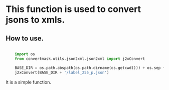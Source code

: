 <!--
 * @lanhuage: markdown
 * @Descripttion: 
 * @version: beta
 * @Author: xiaoshuyui
 * @Date: 2020-10-22 09:29:52
 * @LastEditors: xiaoshuyui
 * @LastEditTime: 2020-10-23 09:10:21
-->
# This function is used to convert jsons to xmls.

## How to use.

```python

    import os
    from convertmask.utils.json2xml.json2xml import j2xConvert

    BASE_DIR = os.path.abspath(os.path.dirname(os.getcwd())) + os.sep + 'static'
    j2xConvert(BASE_DIR + '/label_255_p.json')
```

It is a simple function.